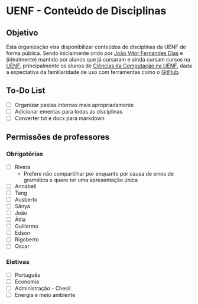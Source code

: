 # UENF - Conteúdo de Disciplinas

## Objetivo

Esta organização visa disponibilizar conteúdos de disciplinas da UENF de forma pública. Sendo inicialmente crido por [João Vítor Fernandes Dias][LinkGitHub_jvfd3] e (idealmente) mantido por alunos que já cursaram e ainda cursam cursos na [UENF][LinkUENF], principalmente os alunos de [Ciências da Computação na UENF][LinkCCUENF], dada a expectativa da familiaridade de uso com ferramentas como o [GitHub][LinkGitHub].

## To-Do List

- [ ] Organizar pastas internas mais apropriadamente
- [ ] Adicionar ementas para todas as disciplinas
- [ ] Converter txt e docx para markdown

## Permissões de professores

### Obrigatórias

- [ ] Rivera
  - Prefere não compartilhar por enquanto por causa de erros de gramática e quere ter uma apresentação única
- [ ] Annabell
- [ ] Tang
- [ ] Ausberto
- [ ] Sânya
- [ ] João
- [ ] Átila
- [ ] Guillermo
- [ ] Edson
- [ ] Rigoberto
- [ ] Oscar

### Eletivas

- [ ] Português
- [ ] Economia
- [ ] Administração - Chesil
- [ ] Energia e meio ambiente

[LinkGitHub_jvfd3]: https://github.com/jvfd3
[LinkGitHub]:       https://github.com/
[LinkCCUENF]:       https://cc.uenf.br/
[LinkUENF]:         https://uenf.br/portal/

